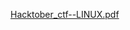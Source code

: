 [Hacktober_ctf--LINUX.pdf](https://github.com/jeffer739/Nerdweb/files/6828112/Hacktober_ctf--LINUX.pdf)

